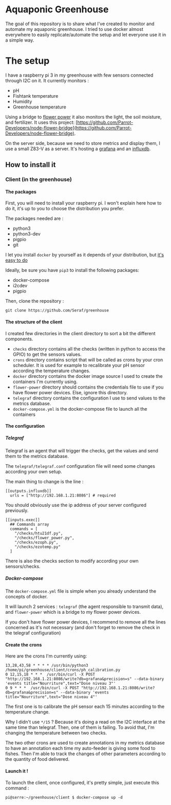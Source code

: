 # Aquaponic Greenhouse

The goal of this repository is to share what I've created to monitor and automate my aquaponic greenhouse.
I tried to use docker almost everywhere to easily replicate/automate the setup and let everyone use it in a simple way.

# The setup

I have a raspberry pi 3 in my greenhouse with few sensors connected through I2C on it.
It currently monitors :
  * pH
  * Fishtank temperature
  * Humidity
  * Greenhouse temperature

Using a bridge to [flower power](http://global.parrot.com/au/products/flower-power/) it also monitors the light, the soil moisture, and fertilizer.
It uses this project: [https://github.com/Parrot-Developers/node-flower-bridge](https://github.com/Parrot-Developers/node-flower-bridge).

On the server side, because we need to store metrics and display them, I use a small Z83-V as a server. It's hosting a [grafana](https://grafana.com/) and an [influxdb](https://www.influxdata.com/).

## How to install it
### Client (in the greenhouse)
#### The packages
First, you will need to install your raspberry pi. I won't explain here how to do it, it's up to you to choose the distribution you prefer.

The packages needed are :
  * python3
  * python3-dev
  * pigpio
  * git
  
I let you install `docker` by yourself as it depends of your distribution, but [it's easy to do](https://www.raspberrypi.org/blog/docker-comes-to-raspberry-pi/)

Ideally, be sure you have `pip3` to install the following packages:
  * docker-compose
  * i2cdev
  * pigpio

Then, clone the repository :
```
git clone https://github.com/Seraf/greenhouse
```

#### The structure of the client
I created few directories in the client directory to sort a bit the different components.

  * `checks` directory contains all the checks (written in python to access the GPIO) to get the sensors values.
  * `crons` directory contains script that will be called as crons by your cron scheduler. It is used for example to recalibrate your pH sensor according the temperature changes.
  * `docker` directory contains the docker image source I used to create the containers I'm currently using.
  * `flower-power` directory should contains the credentials file to use if you have flower power devices. Else, ignore this directory.
  * `telegraf` directory contains the configuration I use to send values to the metrics database.
  * `docker-compose.yml` is the docker-compose file to launch all the containers

#### The configuration
##### Telegraf
Telegraf is an agent that will trigger the checks, get the values and send them to the metrics database.

The `telegraf/telegraf.conf` configuration file will need some changes according your own setup.

The main thing to change is the line :
```
[[outputs.influxdb]]
  urls = ["http://192.168.1.21:8086"] # required
```
You should obviously use the ip address of your server configured previously.

```
[[inputs.exec]]
  ## Commands array
  commands = [
    "/checks/htu21df.py",
    "/checks/flower_power.py",
    "/checks/ezoph.py",
    "/checks/ezotemp.py"
  ]
```
There is also the checks section to modify according your own sensors/checks.

##### Docker-compose
The `docker-compose.yml` file is simple when you already understand the concepts of docker.

It will launch 2 services : `telegraf` (the agent responsible to transmit data), and `flower-power` which is a bridge to my flower power devices.

If you don't have flower power devices, I recommend to remove all the lines concerned as it's not necessary (and don't forget to remove the check in the telegraf configuration)

#### Create the crons
Here are the crons I'm currently using:

```
13,28,43,58 * * * * /usr/bin/python3 /home/pi/greenhouse/client/crons/ph_calibration.py
0 12,15,18 * * *  /usr/bin/curl -X POST "http://192.168.1.21:8086/write?db=grafana&precision=s" --data-binary 'events title="Nourriture",text="Dose niveau 3"'
0 9 * * *  /usr/bin/curl -X POST "http://192.168.1.21:8086/write?db=grafana&precision=s" --data-binary 'events title="Nourriture",text="Dose niveau 4"'
```

The first one is to calibrate the pH sensor each 15 minutes according to the temperature change.

Why I didn't use `*/15` ? Because it's doing a read on the I2C interface at the same time than telegraf. Then, one of them is failing. To avoid that, I'm changing the temperature between two checks.

The two other crons are used to create annotations in my metrics database to have an annotation each time my auto-feeder is giving some food to fishes. Then I'm able to track the changes of other parameters according to the quantity of food delivered.

#### Launch it !
To launch the client, once configured, it's pretty simple, just execute this command :
```
pi@serre:~/greenhouse/client $ docker-compose up -d
```
